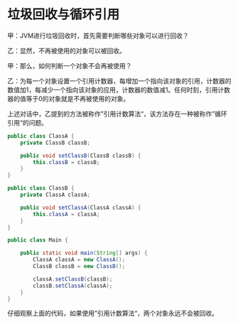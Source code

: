 # 垃圾回收与循环引用

甲：JVM进行垃圾回收时，首先需要判断哪些对象可以进行回收？

乙：显然，不再被使用的对象可以被回收。

甲：那么，如何判断一个对象不会再被使用？

乙：为每一个对象设置一个引用计数器，每增加一个指向该对象的引用，计数器的数值加1，每减少一个指向该对象的应用，计数器的数值减1。任何时刻，引用计数器的值等于0的对象就是不再被使用的对象。



上述对话中，乙提到的方法被称作”引用计数算法“，该方法存在一种被称作”循环引用“的问题。

```java
public class ClassA {
    private ClassB classB;

    public void setClassB(ClassB classB) {
        this.classB = classB;
    }
}
```

```java
public class ClassB {
    private ClassA classA;

    public void setClassA(ClassA classA) {
        this.classA = classA;
    }
}
```

```java
public class Main {

    public static void main(String[] args) {
        ClassA classA = new ClassA();
        ClassB classB = new ClassB();

        classA.setClassB(classB);
        classB.setClassA(classA);
    }
}
```

仔细观察上面的代码，如果使用”引用计数算法“，两个对象永远不会被回收。